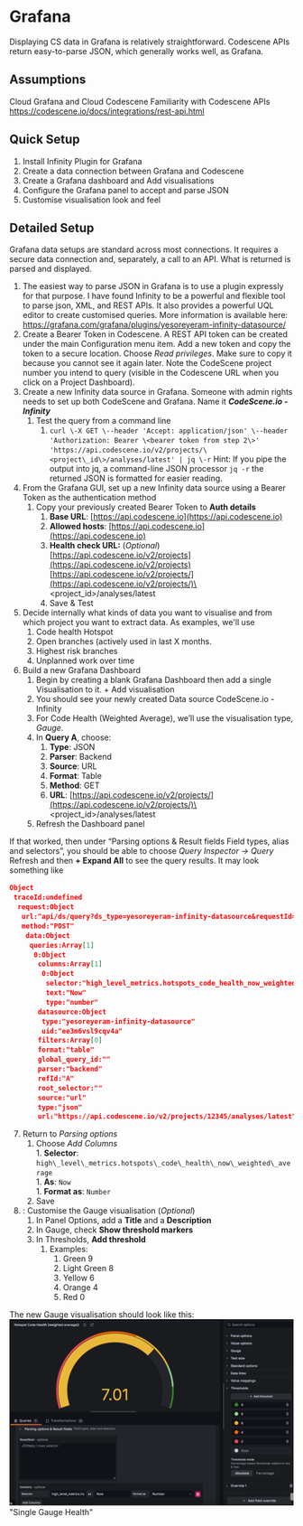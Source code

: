 # Grafana
Displaying CS data in Grafana is relatively straightforward. Codescene APIs return easy-to-parse JSON, which generally works well, as Grafana.
## Assumptions
Cloud Grafana and Cloud Codescene
Familiarity with Codescene APIs https://codescene.io/docs/integrations/rest-api.html
## Quick Setup
1. Install Infinity Plugin for Grafana   
2. Create a data connection between Grafana and Codescene  
3. Create a Grafana dashboard and Add visualisations  
4. Configure the Grafana panel to accept and parse JSON  
5. Customise visualisation look and feel
## Detailed Setup
Grafana data setups are standard across most connections. It requires a secure data connection and, separately, a call to an API. What is returned is parsed and displayed.
1. The easiest way to parse JSON in Grafana is to use a plugin expressly for that purpose. I have found Infinity to be a powerful and flexible tool to parse json, XML, and REST APIs. It also provides a powerful UQL editor to create customised queries. More information is available here: https://grafana.com/grafana/plugins/yesoreyeram-infinity-datasource/
2. Create a Bearer Token in Codescene. A REST API token can be created under the main Configuration menu item. Add a new token and copy the token to a secure location. Choose *Read privileges*. Make sure to copy it because you cannot see it again later. Note the CodeScene project number you intend to query (visible in the Codescene URL when you click on a Project Dashboard).
3. Create a new Infinity data source in Grafana. Someone with admin rights needs to set up both CodeScene and Grafana. Name it ***CodeScene.io \- Infinity***
    1. Test the query from a command line
        1. `curl \-X GET \--header 'Accept: application/json' \--header 'Authorization: Bearer \<bearer token from step 2\>' 'https://api.codescene.io/v2/projects/\<project\_id\>/analyses/latest' | jq \-r`
Hint: If you pipe the output into jq, a command-line JSON processor `jq -r` the returned JSON is formatted for easier reading.
2. From the Grafana GUI, set up a new Infinity data source using a Bearer Token as the authentication method
    1. Copy your previously created Bearer Token to **Auth details**
        1. **Base URL**: [https://api.codescene.io](https://api.codescene.io)
        1. **Allowed hosts**: [https://api.codescene.io](https://api.codescene.io)
        1. **Health check URL:** (*Optional*) [https://api.codescene.io/v2/projects](https://api.codescene.io/v2/projects) [https://api.codescene.io/v2/projects/](https://api.codescene.io/v2/projects/)\<project\_id\>/analyses/latest
        1. Save & Test  
4. Decide internally what kinds of data you want to visualise and from which project you want to extract data. As examples, we'll use
    1. Code health Hotspot
    1. Open branches (actively used in last X months.
    1. Highest risk branches
    1. Unplanned work over time
5. Build a new Grafana Dashboard
    1. Begin by creating a blank Grafana Dashboard then add a single Visualisation to it. \+ Add visualisation
    1. You should see your newly created Data source CodeScene.io \- Infinity
    1. For Code Health (Weighted Average), we’ll use the visualisation type, *Gauge*.
    1. In **Query A**, choose:
        1. **Type**: JSON
        2. **Parser**: Backend
        3. **Source**: URL
        4. **Format**: Table
        5. **Method**: GET
        6. **URL**: [https://api.codescene.io/v2/projects/](https://api.codescene.io/v2/projects/)\<project\_id\>/analyses/latest
    1. Refresh the Dashboard panel

If that worked, then under “Parsing options & Result fields Field types, alias and selectors”, you should be able to choose *Query Inspector → Query*
Refresh and then **\+ Expand All** to see the query results. It may look something like   
```json
Object
 traceId:undefined
  request:Object
   url:"api/ds/query?ds_type=yesoreyeram-infinity-datasource&requestId=SQR123"
   method:"POST"
    data:Object
     queries:Array[1]
      0:Object
       columns:Array[1]
        0:Object
         selector:"high_level_metrics.hotspots_code_health_now_weighted_average"
         text:"Now"
         type:"number"
       datasource:Object
        type:"yesoreyeram-infinity-datasource"
        uid:"ee3m6vsl9cqv4a"
       filters:Array[0]
       format:"table"
       global_query_id:""
       parser:"backend"
       refId:"A"
       root_selector:""
       source:"url"
       type:"json"
       url:"https://api.codescene.io/v2/projects/12345/analyses/latest"
```
7. Return to *Parsing options*  
      1. Choose *Add Columns*  
        1. **Selector**: `high\_level\_metrics.hotspots\_code\_health\_now\_weighted\_average`  
        1. **As**: `Now`  
        1. **Format as**: `Number`  
      1. Save  
8. : Customise the Gauge visualisation (*Optional*)  
      1. In Panel Options, add a **Title** and a **Description**  
      1. In Gauge, check **Show threshold markers**  
      1. In Thresholds, **Add threshold**  
         1. Examples:   
            1. Green 9  
            1. Light Green 8  
            1. Yellow 6  
            1. Orange 4  
            1. Red 0
            
The new Gauge visualisation should look like this: 
![alt text](https://github.com/codescene-oss/codescene-custom-dashboards/blob/main/Single_Gauge_Health.png) "Single Gauge Health"
